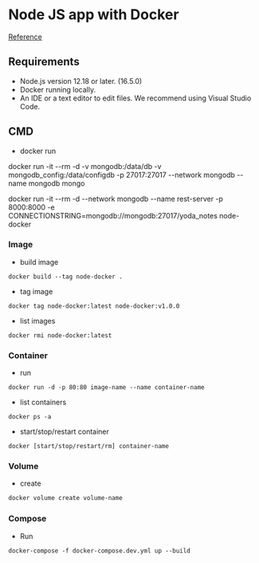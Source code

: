 # Node JS app with Docker

[Reference](https://docs.docker.com/language/nodejs/build-images)

## Requirements

- Node.js version 12.18 or later. (16.5.0)
- Docker running locally.
- An IDE or a text editor to edit files. We recommend using Visual Studio Code.


## CMD

- docker run

docker run -it --rm -d -v mongodb:/data/db -v mongodb_config:/data/configdb -p 27017:27017 --network mongodb --name mongodb mongo

docker run -it --rm -d --network mongodb --name rest-server -p 8000:8000 -e CONNECTIONSTRING=mongodb://mongodb:27017/yoda_notes node-docker

### Image

- build image
```
docker build --tag node-docker .
```

- tag image
```
docker tag node-docker:latest node-docker:v1.0.0
```

- list images
```
docker rmi node-docker:latest
```

### Container


- run 
```
docker run -d -p 80:80 image-name --name container-name
```

- list containers
```
docker ps -a
```

- start/stop/restart container
```
docker [start/stop/restart/rm] container-name
```

### Volume

- create

```bash
docker volume create volume-name
```

### Compose

- Run
```
docker-compose -f docker-compose.dev.yml up --build
```


